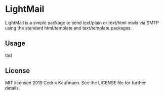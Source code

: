 # LightMail
LightMail is a simple package to send text/plain or text/html mails via SMTP using the standard html/template and text/template packages.

## Usage
tbd

## License
MIT licensed 2019 Cedrik Kaufmann. See the LICENSE file for further details.